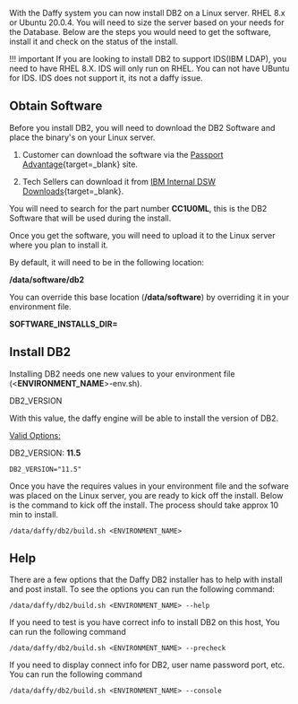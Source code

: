 <script>
  document.title = "Supporting Software - DB2";
</script>
With the Daffy system you can now install DB2 on a Linux server.  RHEL 8.x or Ubuntu 20.0.4. You will need to size the server based on your needs for the Database.   Below are the steps you would need to get the software, install it and check on the status of the install.

!!! important
	If you are looking to install DB2 to support IDS(IBM LDAP), you need to have RHEL 8.X.  IDS will only run on RHEL. You can not have UBuntu for IDS. IDS does not support it, its not a daffy issue.


## Obtain Software

Before you install DB2, you will need to download the DB2 Software and place the binary's on your Linux server.

1)   Customer can download the software via the [Passport Advantage](https://%20https//www.ibm.com/software/passportadvantage/pao_customer.html){target=_blank} site.

2)  Tech Sellers can download it from [IBM Internal DSW Downloads](https://w3.ibm.com/software/xl/download/ticket.wss){target=_blank}.



You will need to search for the part number **CC1U0ML**, this is the DB2 Software that will be used during the install.

Once you get the software, you will need to upload it to the Linux server where you plan to install it.

By default, it will need to be in the following location:

**/data/software/db2**



You can override this base location (**/data/software**) by overriding it in your environment file.

**SOFTWARE_INSTALLS_DIR=**

## Install DB2

Installing DB2 needs one new values to your environment file (<**ENVIRONMENT_NAME**>-env.sh).

DB2_VERSION

With this value, the daffy engine will be able to install the version of DB2.

<u>Valid Options:</u>

DB2_VERSION:
**11.5**

```
DB2_VERSION="11.5"
```

Once you have the requires values in your environment file and the sofware was placed on the Linux server, you are ready to kick off the install.  Below is the command to kick off the install.  The process should take approx 10 min to install.

```
/data/daffy/db2/build.sh <ENVIRONMENT_NAME>
```
## Help
There are a few options that the Daffy DB2 installer has to help with install and post install.  To see the options you can run the following command:

```
/data/daffy/db2/build.sh <ENVIRONMENT_NAME> --help
```
If you need to test is you have correct info to install DB2 on this host,  You can run the following command

```
/data/daffy/db2/build.sh <ENVIRONMENT_NAME> --precheck
```
If you need to display connect info for DB2, user name password port, etc.  You can run the following command
```
/data/daffy/db2/build.sh <ENVIRONMENT_NAME> --console
```
